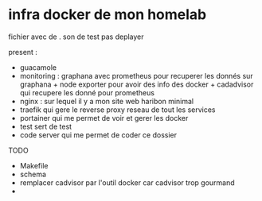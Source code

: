 # infra docker de mon homelab

fichier avec de . son de test pas deplayer

present : 
- guacamole 
- monitoring : graphana avec prometheus pour recuperer les donnés sur graphana + node exporter pour avoir des info des docker + cadadvisor qui recupere les donné pour prometheus
- nginx : sur lequel il y a mon site web haribon minimal
- traefik qui gere le reverse proxy reseau de tout les services
- portainer qui me permet de voir et gerer les docker 
- test sert de test
- code server qui me permet de coder ce dossier 

TODO
- Makefile
- schema
- remplacer cadvisor par l'outil docker car cadvisor trop gourmand
- 

